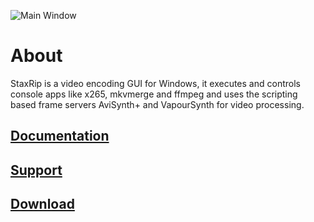 ![Main Window](https://github.com/staxrip/staxrip/blob/master/docs/screenshots/_Main.png)

# About

StaxRip is a video encoding GUI for Windows, it executes and controls console apps like x265, mkvmerge and ffmpeg and uses the scripting based frame servers AviSynth+ and VapourSynth for video processing.

## [Documentation](https://staxrip.readthedocs.io)

## [Support](https://staxrip.readthedocs.io/support.html)

## [Download](https://staxrip.readthedocs.io/intro.html#download)
